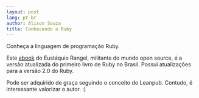 ```yaml
---
layout: post
lang: pt-br
author: Alison Souza
title: Conhecendo o Ruby
---
```


Conheça a linguagem de programação Ruby.

Este [ebook](https://leanpub.com/conhecendo-ruby) do Eustáquio Rangel, militante do mundo open source, é a versão atualizada do primeiro livro de Ruby no Brasil. Possui atualizações para a versão 2.0 do Ruby.

Pode ser adquirido de graça seguindo o conceito do Leanpub. Contudo, é interessante valorizar o autor. :)
